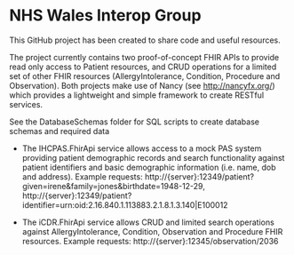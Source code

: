 # NHS Wales Interop Group
This GitHub project has been created to share code and useful resources.

The project currently contains two proof-of-concept FHIR APIs to provide read only access to Patient resources, and CRUD operations for a limited set of other FHIR resources (AllergyIntolerance, Condition, Procedure and Observation). Both projects make use of Nancy (see http://nancyfx.org/) which provides a lightweight and simple framework to create RESTful services. 

See the DatabaseSchemas folder for SQL scripts to create database schemas and required data 

*	The IHCPAS.FhirApi service allows access to a mock PAS system providing patient demographic records and search functionality against patient identifiers and basic demographic information (i.e. name, dob and address). Example requests:
	http://{server}:12349/patient?given=irene&family=jones&birthdate=1948-12-29, http://{server}:12349/patient?identifier=urn:oid:2.16.840.1.113883.2.1.8.1.3.140|E100012 
   
*	The iCDR.FhirApi service allows CRUD and limited search operations against AllergyIntolerance, Condition, Observation and Procedure FHIR resources. Example requests: http://{server}:12345/observation/2036 	


